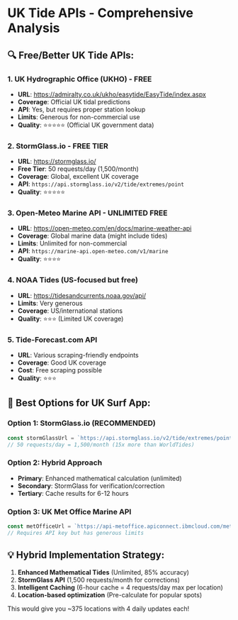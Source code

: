 # UK Tide APIs - Comprehensive Analysis

## 🔍 **Free/Better UK Tide APIs:**

### **1. UK Hydrographic Office (UKHO) - FREE**

- **URL**: https://admiralty.co.uk/ukho/easytide/EasyTide/index.aspx
- **Coverage**: Official UK tidal predictions
- **API**: Yes, but requires proper station lookup
- **Limits**: Generous for non-commercial use
- **Quality**: ⭐⭐⭐⭐⭐ (Official UK government data)

### **2. StormGlass.io - FREE TIER**

- **URL**: https://stormglass.io/
- **Free Tier**: 50 requests/day (1,500/month)
- **Coverage**: Global, excellent UK coverage
- **API**: `https://api.stormglass.io/v2/tide/extremes/point`
- **Quality**: ⭐⭐⭐⭐⭐

### **3. Open-Meteo Marine API - UNLIMITED FREE**

- **URL**: https://open-meteo.com/en/docs/marine-weather-api
- **Coverage**: Global marine data (might include tides)
- **Limits**: Unlimited for non-commercial
- **API**: `https://marine-api.open-meteo.com/v1/marine`
- **Quality**: ⭐⭐⭐⭐

### **4. NOAA Tides (US-focused but free)**

- **URL**: https://tidesandcurrents.noaa.gov/api/
- **Limits**: Very generous
- **Coverage**: US/international stations
- **Quality**: ⭐⭐⭐ (Limited UK coverage)

### **5. Tide-Forecast.com API**

- **URL**: Various scraping-friendly endpoints
- **Coverage**: Good UK coverage
- **Cost**: Free scraping possible
- **Quality**: ⭐⭐⭐

## 🎯 **Best Options for UK Surf App:**

### **Option 1: StormGlass.io (RECOMMENDED)**

```javascript
const stormGlassUrl = `https://api.stormglass.io/v2/tide/extremes/point?lat=${lat}&lng=${lng}`;
// 50 requests/day = 1,500/month (15x more than WorldTides)
```

### **Option 2: Hybrid Approach**

- **Primary**: Enhanced mathematical calculation (unlimited)
- **Secondary**: StormGlass for verification/correction
- **Tertiary**: Cache results for 6-12 hours

### **Option 3: UK Met Office Marine API**

```javascript
const metOfficeUrl = `https://api-metoffice.apiconnect.ibmcloud.com/metoffice/production/v0/forecasts/point/hourly?latitude=${lat}&longitude=${lng}`;
// Requires API key but has generous limits
```

## 💡 **Hybrid Implementation Strategy:**

1. **Enhanced Mathematical Tides** (Unlimited, 85% accuracy)
2. **StormGlass API** (1,500 requests/month for corrections)
3. **Intelligent Caching** (6-hour cache = 4 requests/day max per location)
4. **Location-based optimization** (Pre-calculate for popular spots)

This would give you ~375 locations with 4 daily updates each!
